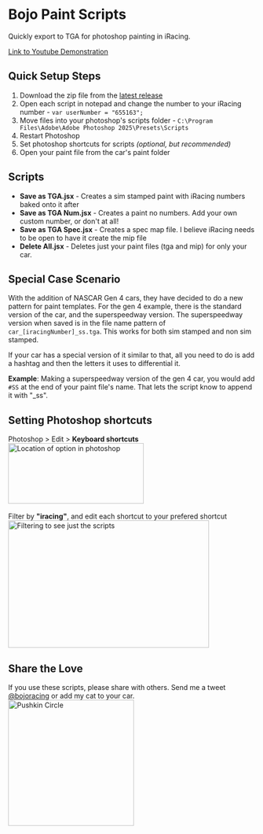 # Bojo Paint Scripts
Quickly export to TGA for photoshop painting in iRacing.

[Link to Youtube Demonstration](https://www.youtube.com/watch?v=HLnrFgnuhdY)

## Quick Setup Steps
1. Download the zip file from the [latest release](https://github.com/bojobiscuit/bojoPaintScripts/releases)
2. Open each script in notepad and change the number to your iRacing number - `var userNumber = "655163";`
4. Move files into your photoshop's scripts folder - `C:\Program Files\Adobe\Adobe Photoshop 2025\Presets\Scripts`
5. Restart Photoshop
6. Set photoshop shortcuts for scripts _(optional, but recommended)_
7. Open your paint file from the car's paint folder

## Scripts
- **Save as TGA.jsx** - Creates a sim stamped paint with iRacing numbers baked onto it after
- **Save as TGA Num.jsx** - Creates a paint no numbers. Add your own custom number, or don't at all!
- **Save as TGA Spec.jsx** - Creates a spec map file. I believe iRacing needs to be open to have it create the mip file
- **Delete All.jsx** - Deletes just your paint files (tga and mip) for only your car.

## Special Case Scenario
With the addition of NASCAR Gen 4 cars, they have decided to do a new pattern for paint templates. For the gen 4 example, there is the standard version of the car, and the superspeedway version. The superspeedway version when saved is in the file name pattern of `car_[iracingNumber]_ss.tga`. This works for both sim stamped and non sim stamped.

If your car has a special version of it similar to that, all you need to do is add a hashtag and then the letters it uses to differential it.

**Example**: Making a superspeedway version of the gen 4 car, you would add `#SS` at the end of your paint file's name. That lets the script know to append it with "_ss".

## Setting Photoshop shortcuts

Photoshop > Edit > **Keyboard shortcuts**\
<img width="276" height="123" alt="Location of option in photoshop" src="https://github.com/user-attachments/assets/5d2cbcbc-e791-4fe8-99f6-ca91f2be1eab" />\
\
Filter by **"iracing"**, and edit each shortcut to your prefered shortcut\
<img width="409" height="259" alt="Filtering to see just the scripts" src="https://github.com/user-attachments/assets/43c79626-0257-4524-8873-6fd7fae035a5" />


## Share the Love
If you use these scripts, please share with others. Send me a tweet [@bojoracing](https://x.com/bojoRacing) or add my cat to your car. 
<br /><img width="256" height="256" alt="Pushkin Circle" src="https://github.com/user-attachments/assets/0282e0f2-9ec4-427f-91d1-e10e16b098c5" />

